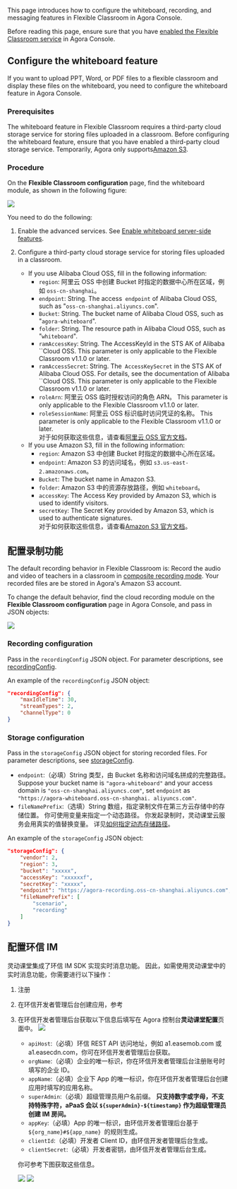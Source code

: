 This page introduces how to configure the whiteboard, recording, and messaging features in Flexible Classroom in Agora Console.

<div class="alert info">Before reading this page, ensure sure that you have <a href="/cn/agora-class/agora_class_enable?platform=Web" target="_blank">enabled the Flexible Classroom service</a> in Agora Console.</div>

## Configure the whiteboard feature

If you want to upload PPT, Word, or PDF files to a flexible classroom and display these files on the whiteboard, you need to configure the whiteboard feature in Agora Console.

### Prerequisites

The whiteboard feature in Flexible Classroom requires a third-party cloud storage service for storing files uploaded in a classroom. Before configuring the whiteboard feature, ensure that you have enabled a third-party cloud storage service. Temporarily, Agora only supports<a href="https://www.aliyun.com/product/oss" target="_blank"></a><a href="https://aws.amazon.com/cn/s3/?nc2=h_m1" target="_blank">Amazon S3</a>.

### Procedure

On the **Flexible Classroom configuration** page, find the whiteboard module, as shown in the following figure:

![](https://web-cdn.agora.io/docs-files/1641366278596)

You need to do the following:

1. Enable the advanced services. See <a href="/cn/whiteboard/enable_whiteboard#开启互动白板配套服务" target="_blank">Enable whiteboard server-side features</a>.

2. Configure a third-party cloud storage service for storing files uploaded in a classroom.

   - If you use Alibaba Cloud OSS, fill in the following information:
      - `region`: 阿里云 OSS 中创建 Bucket 时指定的数据中心所在区域，例如 `oss-cn-shanghai`。
      - `endpoint`: String. The access` endpoint` of Alibaba Cloud OSS, such as "`oss-cn-shanghai.aliyuncs.com`".
      - `Bucket`: String. The bucket name of Alibaba Cloud OSS, such as "`agora-whiteboard`".
      - `folder`: String. The resource path in Alibaba Cloud OSS, such as "`whiteboard`".
      - `ramAccessKey`: String. The AccessKeyId in the STS AK of Alibaba ``Cloud OSS. This parameter is only applicable to the Flexible Classroom v1.1.0 or later.
      - `ramAccessSecret`: String. The` AccessKeySecret` in the STS AK of Alibaba Cloud OSS. For details, see the documentation of Alibaba ``Cloud OSS. This parameter is only applicable to the Flexible Classroom v1.1.0 or later.
      - `roleArn`: 阿里云 OSS 临时授权访问的角色 ARN。 This parameter is only applicable to the Flexible Classroom v1.1.0 or later.
      - `roleSessionName`: 阿里云 OSS 标识临时访问凭证的名称。 This parameter is only applicable to the Flexible Classroom v1.1.0 or later.
         <div class="alert info">对于如何获取这些信息，请查看<a href="https://help.aliyun.com/product/31815.html?spm=a2c4g.11186623.3.1.711a65d3R4TYEh" target="_blank">阿里云 OSS 官方文档</a>。</div>
   - If you use Amazon S3, fill in the following information:
      - `region`: Amazon S3 中创建 Bucket 时指定的数据中心所在区域。
      - `endpoint`: Amazon S3 的访问域名，例如 `s3.us-east-2.amazonaws.com`。
      - `Bucket`: The bucket name in Amazon S3.
      - `folder`: Amazon S3 中的资源存放路径，例如 `whiteboard`。
      - `accessKey`: The Access Key provided by Amazon S3, which is used to identify visitors.
      - `secretKey`: The Secret Key provided by Amazon S3, which is used to authenticate signatures.
         <div class="alert info">对于如何获取这些信息，请查看<a href="https://docs.aws.amazon.com/zh_cn/AmazonS3/latest/userguide/Welcome.html" target="_blank">Amazon S3 官方文档</a>。</div>

## 配置录制功能

The default recording behavior in Flexible Classroom is: Record the audio and video of teachers in a classroom in <a href="/cn/cloud-recording/cloud_recording_composite_mode?platform=RESTful" target="_blank">composite recording mode</a>. Your recorded files are be stored in Agora's Amazon S3 account.

To change the default  behavior, find the cloud recording module on the **Flexible Classroom configuration** page in Agora Console, and pass in JSON objects:

![](https://web-cdn.agora.io/docs-files/1641368314262)

### Recording configuration

Pass in the `recordingConfig` JSON object. For parameter descriptions, see <a href="/cn/cloud-recording/cloud_recording_api_start?platform=RESTful#recordingConfig" target="_blank">recordingConfig</a>.

An example of the `recordingConfig` JSON object:

```json
"recordingConfig": {
    "maxIdleTime": 30,
    "streamTypes": 2,
    "channelType": 0
}
```

### Storage configuration

Pass in the `storageConfig` JSON object for storing recorded files. For parameter descriptions, see <a href="/cn/cloud-recording/cloud_recording_api_start?platform=RESTful#storageConfig" target="_blank">storageConfig</a>.

- `endpoint`:（必填）String 类型，由 Bucket 名称和访问域名拼成的完整路径。 Suppose your bucket name is `"agora-whiteboard"` and your access domain is `"oss-cn-shanghai.aliyuncs.com"`, set `endpoint` as `"https://agora-whiteboard.oss-cn-shanghai. aliyuncs.com"`.
- `fileNamePrefix`:（选填）String 数组，指定录制文件在第三方云存储中的存储位置。 你可使用变量来指定一个动态路径。 你发起录制时，灵动课堂云服务会用真实的值替换变量。 详见[如何指定动态存储路径](/cn/live-streaming/faq/agora_class_dynamic_addr)。

An example of the `storageConfig` JSON object:

```json
"storageConfig": {
    "vendor": 2,
    "region": 3,
    "bucket": "xxxxx",
    "accessKey": "xxxxxxf",
    "secretKey": "xxxxx",
    "endpoint": "https://agora-recording.oss-cn-shanghai.aliyuncs.com",
    "fileNamePrefix": [
        "scenario",
        "recording"
    ]
}
```

## 配置环信 IM

灵动课堂集成了环信 IM SDK 实现实时消息功能。 因此，如需使用灵动课堂中的实时消息功能，你需要进行以下操作：

1. 注册<a href="https://console.easemob.com/user/register" target="_blank"></a>
2. 在环信开发者管理后台创建应用</a>，参考<a href="https://docs-im.easemob.com/im/quickstart/guide/experience#创建应用" target="_blank"></a>
3. 在环信开发者管理后台获取以下信息后填写在 Agora 控制台**灵动课堂配置**页面中。 ![](
   https://web-cdn.agora.io/docs-files/1624525178299)

   - `apiHost`:（必填）环信 REST API 访问地址，例如 a1.easemob.com 或 a1.easecdn.com，你可在环信开发者管理后台获取。
   - `orgName`:（必填）企业的唯一标识，你在环信开发者管理后台注册账号时填写的企业 ID。
   - `appName`:（必填）企业下 App 的唯一标识，你在环信开发者管理后台创建应用时填写的应用名称。
   - `superAdmin`:（必填）超级管理员用户名前缀。 **只支持数字或字母，不支持特殊字符，aPaaS 会以 `${superAdmin}-${timestamp}` 作为超级管理员创建 IM 房间。**
   - `appKey`:（必填）App 的唯一标识，由环信开发者管理后台基于 `${org_name}#${app_name} `的规则生成。
   - `clientId`:（必填）开发者 Client ID，由环信开发者管理后台生成。
   - `clientSecret`:（必填）开发者密钥，由环信开发者管理后台生成。

   你可参考下图获取这些信息。

   ![](https://web-cdn.agora.io/docs-files/1624525158077)
   ![](https://web-cdn.agora.io/docs-files/1620822526000)
